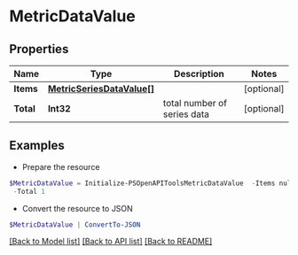 # MetricDataValue
## Properties

Name | Type | Description | Notes
------------ | ------------- | ------------- | -------------
**Items** | [**MetricSeriesDataValue[]**](MetricSeriesDataValue.md) |  | [optional] 
**Total** | **Int32** | total number of series data | [optional] 

## Examples

- Prepare the resource
```powershell
$MetricDataValue = Initialize-PSOpenAPIToolsMetricDataValue  -Items null `
 -Total 1
```

- Convert the resource to JSON
```powershell
$MetricDataValue | ConvertTo-JSON
```

[[Back to Model list]](../README.md#documentation-for-models) [[Back to API list]](../README.md#documentation-for-api-endpoints) [[Back to README]](../README.md)

